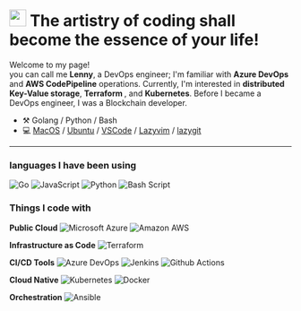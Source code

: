 <h1><img src="https://emojis.slackmojis.com/emojis/images/1531849430/4246/blob-sunglasses.gif?1531849430" width="30"/> The artistry of coding shall become the essence of your life!   </h1>


<p>Welcome to my page! </br>you can call me <b>Lenny</b>, a DevOps engineer; I'm familiar with <b>Azure DevOps</b> and <b>AWS CodePipeline</b> operations. Currently, I'm interested in <b>distributed Key-Value storage</b>, <b> Terraform </b>, and <b>Kubernetes</b>. Before I became a DevOps engineer, I was a Blockchain developer.






-   :hammer_and_pick: Golang / Python / Bash
-   💻 [MacOS](https://en.wikipedia.org/wiki/MacOS) / [Ubuntu](https://ubuntu.com/) / [VSCode](https://code.visualstudio.com/) / [Lazyvim](https://www.lazyvim.org/) / [lazygit](https://github.com/jesseduffield/lazygit)

---


<h3> languages I have been using </h3>
 <p>
  <img alt="Go" src="https://img.shields.io/badge/-Go-00ADD8?style=plastic&logo=go&logoColor=white" />
	
  <img alt="JavaScript" src="https://img.shields.io/badge/-JavaScript-F7DF1E?style=plastic&logo=javascript&logoColor=white" />
	
  <img alt="Python" src="https://img.shields.io/badge/-Python-3776AB?style=plastic&logo=python&logoColor=white" />

  <img alt="Bash Script" src="https://img.shields.io/badge/-GNU%20Bash-4EAA25?style=plastic&logo=gnubash&logoColor=white" />
 </p>

 
<h3>Things I code with</h3>
<p>
	
  **Public Cloud**
  <img alt="Microsoft Azure" src="https://img.shields.io/badge/-Microsoft%20Azure-0078D7?style=plastic&logo=microsoftazure&logoColor=white" />
  <img alt="Amazon AWS" src="https://img.shields.io/badge/-Amazon%20AWS-232F3E?style=plastic&logo=amazonaws&logoColor=white" />
  <br>
	
  **Infrastructure as Code** 
  <img alt="Terraform" src="https://img.shields.io/badge/-Terraform-844FBA?style=plastic&logo=terraform&logoColor=white" /> 
  <br>
  
  **CI/CD Tools** 
  <img alt="Azure DevOps" src="https://img.shields.io/badge/-Azure%20DevOps-0078D7?style=plastic&logo=azuredevops&logoColor=white" />
  <img alt="Jenkins" src="https://img.shields.io/badge/-Jenkins-D24939?style=plastic&logo=jenkins&logoColor=white" />
  <img alt="Github Actions" src="https://img.shields.io/badge/-Github%20Actions-2088FF?style=plastic&logo=githubactions&logoColor=white" />
  <br>
  
  **Cloud Native** 
  <img alt="Kubernetes" src="https://img.shields.io/badge/-Kubernetes-326CE5?style=plastic&logo=kubernetes&logoColor=white" />
  <img alt="Docker" src="https://img.shields.io/badge/-Docker-2496ED?style=plastic&logo=docker&logoColor=white" />
  <br>

  **Orchestration**
  <img alt="Ansible" src="https://img.shields.io/badge/-Ansible-EE0000?style=plastic&logo=ansible&logoColor=white" />
</p>


	  












<!-- <h3>My Links</h3>
<ul>
  <li><a href="https://lenny-mo.github.io/"><b> blogs(Chinese stream) </b></a></li>
  <li><a href="https://mirror.xyz/0x53bCC94ff2C097f09C80B648C812F722d947dA7f"><b> blogs(English stream) </b></a></li>
</ul> -->

